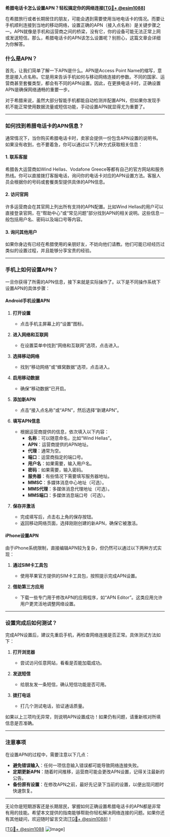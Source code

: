 **希腊电话卡怎么设置APN？轻松搞定你的网络连接[[TG💪+ @esim1088](https://t.me/s/esim1088)]**

在希腊旅行或者长期居住的朋友，可能会遇到需要使用当地电话卡的情况。而要让手机顺利连接到当地的移动网络，设置正确的APN（接入点名称）是关键步骤之一。APN就像是手机和运营商之间的桥梁，没有它，你的设备可能无法正常上网或发送短信。那么，希腊电话卡的APN该怎么设置呢？别担心，这篇文章会详细为你解答。

### 什么是APN？

首先，让我们简单了解一下APN是什么。APN是Access Point Name的缩写，意思是接入点名称。它是用来告诉手机如何与移动网络连接的参数。不同的国家、运营商甚至套餐类型，都会有不同的APN设置。因此，在更换电话卡时，正确设置APN是确保网络通畅的重要一步。

对于希腊来说，虽然大部分智能手机都能自动检测并配置APN，但如果你发现手机不能正常使用数据流量或短信功能，手动设置APN就显得尤为重要了。

---

### 如何找到希腊电话卡的APN信息？

通常情况下，当你购买希腊电话卡时，卖家会提供一份包含APN设置的说明书。如果没有收到，也不要着急，你可以通过以下几种方式获取相关信息：

#### 1. **联系客服**
   希腊各大运营商如Wind Hellas、Vodafone Greece等都有自己的官方网站和服务热线。你可以直接拨打客服电话，询问你的电话卡对应的APN设置方法。客服人员会根据你的号码或套餐类型提供具体的APN信息。

#### 2. **访问官网**
   许多运营商会在其官网上列出所有支持的APN配置。比如Wind Hellas的用户可以直接登录官网，在“帮助中心”或“常见问题”部分找到APN的相关说明。这些信息一般包括用户名、密码以及端口号等内容。

#### 3. **询问其他用户**
   如果你身边有已经在希腊使用的亲朋好友，不妨向他们请教。他们可能已经经历过类似的设置过程，并且能够分享宝贵的经验。

---

### 手机上如何设置APN？

一旦你获得了所需的APN信息，接下来就是实际操作了。以下是不同操作系统下设置APN的具体步骤：

#### **Android手机设置APN**

1. **打开设置**
   - 点击手机主屏幕上的“设置”图标。
   
2. **进入网络和互联网**
   - 在设置菜单中找到“网络和互联网”选项，点击进入。

3. **选择移动网络**
   - 找到“移动网络”或“蜂窝数据”选项，点击进入。

4. **启用移动数据**
   - 确保“移动数据”已开启。

5. **添加新APN**
   - 点击“接入点名称”或“APN”，然后选择“新建APN”。

6. **填写APN信息**
   - 根据运营商提供的信息，依次填入以下内容：
     - **名称**：可以随意命名，比如“Wind Hellas”。
     - **APN**：运营商提供的APN地址。
     - **代理**：通常为空。
     - **端口**：运营商指定的端口号。
     - **用户名**：如果需要，输入用户名。
     - **密码**：如果需要，输入密码。
     - **服务器**：有些情况下需要填写服务器地址。
     - **MMSC**：多媒体消息中心地址（可选）。
     - **MMS代理**：多媒体消息代理地址（可选）。
     - **MMS端口**：多媒体消息端口号（可选）。

7. **保存并激活**
   - 完成填写后，点击右上角的保存按钮。
   - 返回移动网络页面，选择刚刚创建的新APN，确保它被激活。

#### **iPhone设置APN**

由于iPhone系统限制，直接编辑APN较为复杂，但仍然可以通过以下两种方式实现：

1. **通过SIM卡工具包**
   - 使用苹果官方提供的SIM卡工具包，按照提示完成APN设置。

2. **借助第三方应用**
   - 下载一些专门用于修改APN的应用程序，如“APN Editor”。这类应用允许用户更灵活地调整网络设置。

---

### 设置完成后如何测试？

完成APN设置后，建议先重启手机，再检查网络连接是否正常。具体测试方法如下：

1. **打开浏览器**
   - 尝试访问任意网站，看看是否能加载成功。
   
2. **发送短信**
   - 给朋友发一条短信，确认短信功能是否可用。

3. **拨打电话**
   - 打几个测试电话，验证通话质量。

如果以上三项均无异常，则说明APN设置成功！如果仍有问题，请重新核对所填信息是否准确。

---

### 注意事项

在设置APN的过程中，需要注意以下几点：

- **避免错误输入**：任何一项信息输入错误都可能导致网络连接失败。
- **定期更新APN**：随着时间推移，运营商可能会更改APN设置，记得关注最新的公告。
- **备份原有设置**：在修改APN之前，最好先记录下当前的设置，以便出现问题时快速恢复。

---

无论你是短期游客还是长期居民，掌握如何正确设置希腊电话卡的APN都是非常有用的技能。希望本文提供的指南能够帮助你轻松解决网络连接的问题。如果你还有其他疑问，欢迎随时留言交流[[TG💪+ @esim1088](https://t.me/s/esim1088)]！

[[TG💪+ @esim1088](https://t.me/s/esim1088) ![Image](https://i.postimg.cc/4NQfJmqS/Snipaste-2025-05-13-00-14-12.png)]
